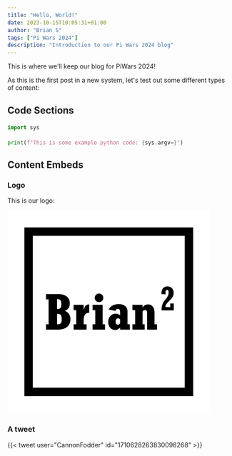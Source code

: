 ```yaml
---
title: "Hello, World!"
date: 2023-10-15T10:05:31+01:00
author: "Brian S"
tags: ["Pi Wars 2024"]
description: "Introduction to our Pi Wars 2024 blog"
---
```


This is where we'll keep our blog for PiWars 2024!

As this is the first post in a new system, let's test out some different
types of content:

## Code Sections

```python
import sys

print(f"This is some example python code: {sys.argv=}")
```

## Content Embeds

### Logo

This is our logo:

![Brian² Logo](images/logo.png)

### A tweet

{{< tweet user="CannonFodder" id="1710628263830098268" >}}

